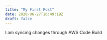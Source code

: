 ```yaml
---
title: "My First Post"
date: 2020-06-27T16:49:19Z
draft: false
---
```


I am syncing changes through AWS Code Build
